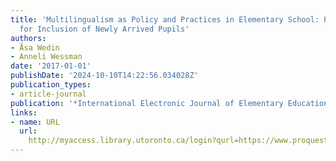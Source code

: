 ```yaml
---
title: 'Multilingualism as Policy and Practices in Elementary School: Powerful Tools
  for Inclusion of Newly Arrived Pupils'
authors:
- Åsa Wedin
- Anneli Wessman
date: '2017-01-01'
publishDate: '2024-10-10T14:22:56.034028Z'
publication_types:
- article-journal
publication: '*International Electronic Journal of Elementary Education*'
links:
- name: URL
  url: 
    http://myaccess.library.utoronto.ca/login?qurl=https://www.proquest.com/docview/1969022889?accountid=14771&bdid=38382&_bd=RiQ4MKo%2B1PQC4EBXOr2eOUqZUBk%3D
---
```


